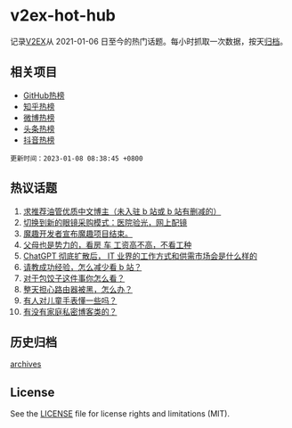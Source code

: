 # v2ex-hot-hub

 记录[V2EX](https://www.v2ex.com/)从 2021-01-06 日至今的热门话题。每小时抓取一次数据，按天[归档](archives)。
 
 ## 相关项目

- [GitHub热榜](https://github.com/lonnyzhang423/github-hot-hub)
- [知乎热榜](https://github.com/lonnyzhang423/zhihu-hot-hub)
- [微博热榜](https://github.com/lonnyzhang423/weibo-hot-hub)
- [头条热榜](https://github.com/lonnyzhang423/toutiao-hot-hub)
- [抖音热榜](https://github.com/lonnyzhang423/douyin-hot-hub)


 `更新时间：2023-01-08 08:38:45 +0800`

## 热议话题

1. [求推荐油管优质中文博主（未入驻 b 站或 b 站有删减的）](https://www.v2ex.com/t/907150)
1. [切换到新的眼镜采购模式：医院验光，网上配镜](https://www.v2ex.com/t/907144)
1. [魔趣开发者宣布魔趣项目结束。](https://www.v2ex.com/t/907231)
1. [父母也是势力的，看房 车 工资高不高，不看工种](https://www.v2ex.com/t/907204)
1. [ChatGPT 彻底扩散后， IT 业界的工作方式和供需市场会是什么样的](https://www.v2ex.com/t/907132)
1. [请教成功经验，怎么减少看 b 站？](https://www.v2ex.com/t/907263)
1. [对于包饺子这件事你怎么看？](https://www.v2ex.com/t/907248)
1. [整天担心路由器被黑，怎么办？](https://www.v2ex.com/t/907250)
1. [有人对儿童手表懂一些吗？](https://www.v2ex.com/t/907142)
1. [有没有家庭私密博客类的？](https://www.v2ex.com/t/907121)

## 历史归档

[archives](archives)

## License

See the [LICENSE](LICENSE) file for license rights and limitations (MIT).
